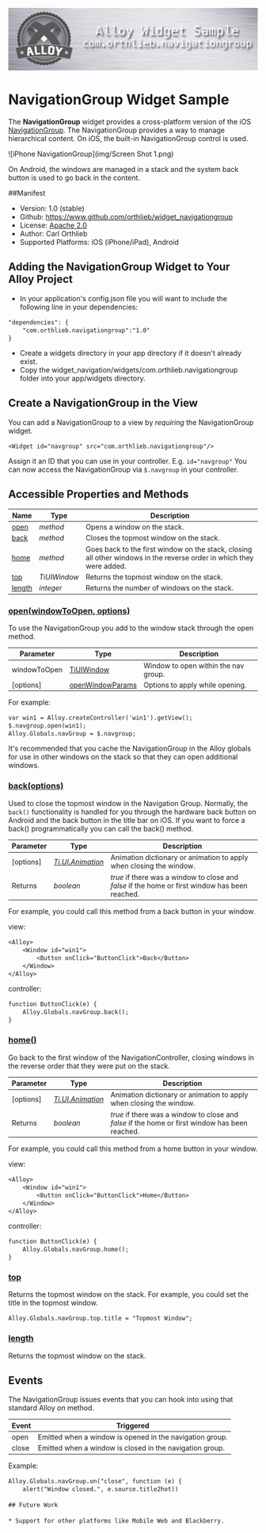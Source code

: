 ![Header](img/header.png)
# NavigationGroup Widget Sample

The **NavigationGroup** widget provides a cross-platform version of the iOS [NavigationGroup](http://http://docs.appcelerator.com/titanium/latest/#!/api/Titanium.UI.iPhone.NavigationGroup). The NavigationGroup provides a way to manage hierarchical content. On iOS, the built-in NavigationGroup control is used.

![iPhone NavigationGroup](img/Screen Shot 1.png)

On Android, the windows are managed in a stack and the system back button is used to go back in the content.

##Manifest
* Version: 1.0 (stable)
* Github: https://www.github.com/orthlieb/widget_navigationgroup
* License: [Apache 2.0](http://www.apache.org/licenses/LICENSE-2.0.html)
* Author: Carl Orthlieb
* Supported Platforms: iOS (iPhone/iPad), Android

## Adding the NavigationGroup Widget to Your Alloy Project

* In your application's config.json file you will want to include the following line in your dependencies:

```
"dependencies": {
    "com.orthlieb.navigationgroup":"1.0"
}
```

*  Create a widgets directory in your app directory if it doesn't already exist.
*  Copy the widget_navigation/widgets/com.orthlieb.navigationgroup folder into your app/widgets directory. 

## Create a NavigationGroup in the View
You can add a NavigationGroup to a view by *requiring* the NavigationGroup widget. 

	<Widget id="navgroup" src="com.orthlieb.navigationgroup"/>

Assign it an ID that you can use in your controller. E.g. `id="navgroup"` You can now access the NavigationGroup via `$.navgroup` in your controller. 

## Accessible Properties and Methods
| Name | Type | Description | 
| ---- | ---- | ----------- |
| [open](#open) | *method* | Opens a window on the stack. |
| [back](#back) | *method* | Closes the topmost window on the stack. |
| [home](#home) | *method* | Goes back to the first window on the stack, closing all other windows in the reverse order in which they were added. |
| [top](#top) | *TiUIWindow* | Returns the topmost window on the stack. |
| [length](#length) | *integer* | Returns the number of windows on the stack. |

### [open(windowToOpen, options)](id:open)
To use the NavigationGroup you add to the window stack through the open method. 

| Parameter | Type | Description |
| --------- | ---- | ----------- |
| windowToOpen | [TiUIWindow]() | Window to open within the nav group. |
| [options] | [openWindowParams](http://docs.appcelerator.com/titanium/latest/#!/api/openWindowParams) | Options to apply while opening. |

For example:

```
var win1 = Alloy.createController('win1').getView();
$.navgroup.open(win1);
Alloy.Globals.navGroup = $.navgroup;
```

It's recommended that you cache the NavigationGroup in the Alloy globals for use in other windows on the stack so that they can open additional windows.

### [back(options)](id:back)
Used to close the topmost window in the Navigation Group. Normally, the `back()` functionality is handled for you through the hardware back button on Android and the back button in the title bar on iOS. If you want to force a back() programmatically you can call the back() method.


| Parameter | Type | Description |
| --------- | ---- | ----------- |
| [options] | [*Ti.UI.Animation*](http://docs.appcelerator.com/titanium/latest/#!/api/Titanium.UI.Animation) | Animation dictionary or animation to apply when closing the window. |
| Returns | *boolean* | *true* if there was a window to close and *false* if the home or first window has been reached. |

For example, you could call this method from a back button in your window.

view:

```
<Alloy>
	<Window id="win1">
        <Button onClick="ButtonClick">Back</Button>
	</Window>
</Alloy>
```

controller:

```
function ButtonClick(e) {
    Alloy.Globals.navGroup.back();
}
```

### [home()](id:home)
Go back to the first window of the NavigationController, closing windows in the reverse order that they were put on the stack.

| Parameter | Type | Description |
| --------- | ---- | ----------- |
| [options] | [*Ti.UI.Animation*](http://docs.appcelerator.com/titanium/latest/#!/api/Titanium.UI.Animation) | Animation dictionary or animation to apply when closing the window. |
| Returns | *boolean* | *true* if there was a window to close and *false* if the home or first window has been reached. |

For example, you could call this method from a home button in your window.

view:

```
<Alloy>
	<Window id="win1">
        <Button onClick="ButtonClick">Home</Button>
	</Window>
</Alloy>
```

controller:

```
function ButtonClick(e) {
    Alloy.Globals.navGroup.home();
}
```

### [top](id:top)
Returns the topmost window on the stack. For example, you could set the title in the topmost window.

```
Alloy.Globals.navGroup.top.title = "Topmost Window";
```

### [length](id:length)
Returns the topmost window on the stack. 

## Events
The NavigationGroup issues events that you can hook into using that standard Alloy *on* method.

| Event | Triggered |
| ----- | --------- |
| open | Emitted when a window is opened in the navigation group. |
| close | Emitted when a window is closed in the navigation group. |

Example:

```
Alloy.Globals.navGroup.on("close", function (e) {
	alert("Window closed.", e.source.title2hot))

## Future Work

* Support for other platforms like Mobile Web and Blackberry.


